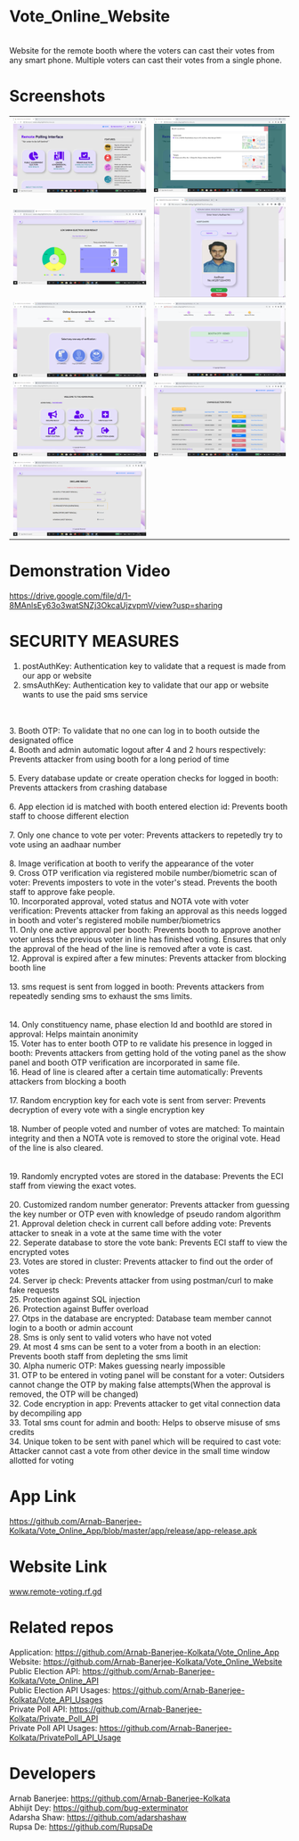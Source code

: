 # Vote_Online_Website
<br>
Website for the remote booth where the voters can cast their votes from any smart phone. Multiple voters can cast their votes from a single phone.
<br>

# Screenshots

<table width="500" border="0" cellpadding="5">

<tr>

<td align="center" valign="center">
<img src="https://github.com/Arnab-Banerjee-Kolkata/Vote_Online_Website/blob/master/ScreenShots/wb1.png" alt="description here" />
<br />
</td>

<td align="center" valign="center">
<img src="https://github.com/Arnab-Banerjee-Kolkata/Vote_Online_Website/blob/master/ScreenShots/wb2.png" alt="description here" />
<br />
</td>

</tr>

<tr>

<td align="center" valign="center">
<img src="https://github.com/Arnab-Banerjee-Kolkata/Vote_Online_Website/blob/master/ScreenShots/wb3.png" alt="description here" />
<br />
</td>

<td align="center" valign="center">
<img src="https://github.com/Arnab-Banerjee-Kolkata/Vote_Online_Website/blob/master/ScreenShots/wb4.png" alt="description here" />
<br />
</td>

</tr>

<tr>

<td align="center" valign="center">
<img src="https://github.com/Arnab-Banerjee-Kolkata/Vote_Online_Website/blob/master/ScreenShots/wb5.png" alt="description here" />
<br />
</td>

<td align="center" valign="center">
<img src="https://github.com/Arnab-Banerjee-Kolkata/Vote_Online_Website/blob/master/ScreenShots/wb6.png" alt="description here" />
<br />
</td>

</tr>

<tr>

<td align="center" valign="center">
<img src="https://github.com/Arnab-Banerjee-Kolkata/Vote_Online_Website/blob/master/ScreenShots/wb7.png" alt="description here" />
<br />
</td>

<td align="center" valign="center">
<img src="https://github.com/Arnab-Banerjee-Kolkata/Vote_Online_Website/blob/master/ScreenShots/wb8.png" alt="description here" />
<br />
</td>

</tr>

<tr>

<td align="center" valign="center">
<img src="https://github.com/Arnab-Banerjee-Kolkata/Vote_Online_Website/blob/master/ScreenShots/wb9.png" alt="description here" />
<br />
</td>

</tr>

</table>


# Demonstration Video

https://drive.google.com/file/d/1-8MAnlsEy63o3watSNZj3OkcaUjzvpmV/view?usp=sharing

# SECURITY MEASURES

1. postAuthKey: Authentication key to validate that a request is made from our app or website<br>
2. smsAuthKey: Authentication key to validate that our app or website wants to use the paid sms service<br>
<br>
<br>
3. Booth OTP: To validate that no one can log in to booth outside the designated office<br>
4. Booth and admin automatic logout after 4 and 2 hours respectively: Prevents attacker from using booth for a long period of time<br>
<br>
5. Every database update or create operation checks for logged in booth: Prevents attackers from crashing database<br>
<br>
6. App election id is matched with booth entered election id: Prevents booth staff to choose different election<br>
<br>
7. Only one chance to vote per voter: Prevents attackers to repetedly try to vote using an aadhaar number<br>
<br>
8. Image verification at booth to verify the appearance of the voter<br>
9. Cross OTP verification via registered mobile number/biometric scan of voter: Prevents imposters to vote in the voter's stead. Prevents the booth staff to approve fake people.<br>
10. Incorporated approval, voted status and NOTA vote with voter verification: Prevents attacker from faking an approval as this needs logged in booth and voter's registered mobile number/biometrics<br>
11. Only one active approval per booth: Prevents booth to approve another voter unless the previous voter in line has finished voting. Ensures that only the approval of the head of the line is removed after a vote is cast.<br>
12. Approval is expired after a few minutes: Prevents attacker from blocking booth line<br>
<br>
13. sms request is sent from logged in booth: Prevents attackers from repeatedly sending sms to exhaust the sms limits.<br>
<br>
<br>
14. Only constituency name, phase election Id and boothId are stored in approval: Helps maintain anonimity<br>
15. Voter has to enter booth OTP to re validate his presence in logged in booth: Prevents attackers from getting hold of the voting panel as the show panel and booth OTP verification are incorporated in same file.<br>
16. Head of line is cleared after a certain time automatically: Prevents attackers from blocking a booth<br> 
<br>
17. Random encryption key for each vote is sent from server: Prevents decryption of every vote with a single encryption key<br> 
<br>
18. Number of people voted and number of votes are matched: To maintain integrity and then a NOTA vote is removed to store the original vote. Head of the line is also cleared.<br>
<br>
<br>
19. Randomly encrypted votes are stored in the database: Prevents the ECI staff from viewing the exact votes.<br>
<br>
20. Customized random number generator: Prevents attacker from guessing the key number or OTP even with knowledge of pseudo random algorithm
<br>
21. Approval deletion check in current call before adding vote: Prevents attacker to sneak in a vote at the same time with the voter
<br>
22. Seperate database to store the vote bank: Prevents ECI staff to view the encrypted votes
<br>
23. Votes are stored in cluster: Prevents attacker to find out the order of votes
<br>
24. Server ip check: Prevents attacker from using postman/curl to make fake requests
<br>
25. Protection against SQL injection
<br>
26. Protection against Buffer overload
<br>
27. Otps in the database are encrypted: Database team member cannot login to a booth or admin account
<br>
28. Sms is only sent to valid voters who have not voted
<br>
29. At most 4 sms can be sent to a voter from a booth in an election: Prevents booth staff from depleting the sms limit
<br>
30. Alpha numeric OTP: Makes guessing nearly impossible
<br>
31. OTP to be entered in voting panel will be constant for a voter: Outsiders cannot change the OTP by making false attempts(When the approval is removed, the OTP will be changed)
<br>
32. Code encryption in app: Prevents attacker to get vital connection data by decompiling app
<br>
33. Total sms count for admin and booth: Helps to observe misuse of sms credits
<br>
34. Unique token to be sent with panel which will be required to cast vote: Attacker cannot cast a vote from other device in the small time window allotted for voting
<br>

# App Link
https://github.com/Arnab-Banerjee-Kolkata/Vote_Online_App/blob/master/app/release/app-release.apk <br>

# Website Link
www.remote-voting.rf.gd <br>

# Related repos
Application: https://github.com/Arnab-Banerjee-Kolkata/Vote_Online_App <br>
Website: https://github.com/Arnab-Banerjee-Kolkata/Vote_Online_Website <br>
Public Election API: https://github.com/Arnab-Banerjee-Kolkata/Vote_Online_API <br>
Public Election API Usages: https://github.com/Arnab-Banerjee-Kolkata/Vote_API_Usages <br>
Private Poll API: https://github.com/Arnab-Banerjee-Kolkata/Private_Poll_API <br> 
Private Poll API Usages: https://github.com/Arnab-Banerjee-Kolkata/PrivatePoll_API_Usage <br>

# Developers
Arnab Banerjee: https://github.com/Arnab-Banerjee-Kolkata <br>
Abhijit Dey: https://github.com/bug-exterminator <br>
Adarsha Shaw: https://github.com/adarshashaw <br>
Rupsa De: https://github.com/RupsaDe <br>
